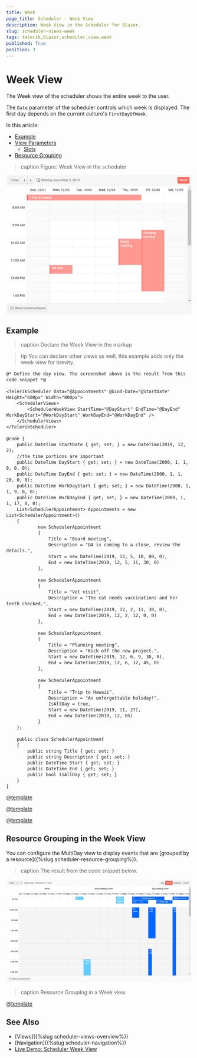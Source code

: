 ```yaml
---
title: Week
page_title: Scheduler - Week View
description: Week View in the Scheduler for Blazor.
slug: scheduler-views-week
tags: telerik,blazor,scheduler,view,week
published: True
position: 3
---
```


# Week View

The Week view of the scheduler shows the entire week to the user.

The `Date` parameter of the scheduler controls which week is displayed. The first day depends on the current culture's `FirstDayOfWeek`.

In this article:

* [Example](#example)
* [View Parameters](#view-parameters)
	* [Slots](#slots)
* [Resource Grouping](#resource-grouping)

>caption Figure: Week View in the scheduler

![](images/week-view-sample.png)

## Example

>caption Declare the Week View in the markup

>tip You can declare other views as well, this example adds only the week view for brevity.

````CSHTML
@* Define the day view. The screenshot above is the result from this code snippet *@

<TelerikScheduler Data="@Appointments" @bind-Date="@StartDate" Height="600px" Width="800px">
    <SchedulerViews>
        <SchedulerWeekView StartTime="@DayStart" EndTime="@DayEnd" WorkDayStart="@WorkDayStart" WorkDayEnd="@WorkDayEnd" />
    </SchedulerViews>
</TelerikScheduler>

@code {
    public DateTime StartDate { get; set; } = new DateTime(2019, 12, 2);
    //the time portions are important
    public DateTime DayStart { get; set; } = new DateTime(2000, 1, 1, 8, 0, 0);
    public DateTime DayEnd { get; set; } = new DateTime(2000, 1, 1, 20, 0, 0);
    public DateTime WorkDayStart { get; set; } = new DateTime(2000, 1, 1, 9, 0, 0);
    public DateTime WorkDayEnd { get; set; } = new DateTime(2000, 1, 1, 17, 0, 0);
    List<SchedulerAppointment> Appointments = new List<SchedulerAppointment>()
    {
            new SchedulerAppointment
            {
                Title = "Board meeting",
                Description = "Q4 is coming to a close, review the details.",
                Start = new DateTime(2019, 12, 5, 10, 00, 0),
                End = new DateTime(2019, 12, 5, 11, 30, 0)
            },

            new SchedulerAppointment
            {
                Title = "Vet visit",
                Description = "The cat needs vaccinations and her teeth checked.",
                Start = new DateTime(2019, 12, 2, 11, 30, 0),
                End = new DateTime(2019, 12, 2, 12, 0, 0)
            },

            new SchedulerAppointment
            {
                Title = "Planning meeting",
                Description = "Kick off the new project.",
                Start = new DateTime(2019, 12, 6, 9, 30, 0),
                End = new DateTime(2019, 12, 6, 12, 45, 0)
            },

            new SchedulerAppointment
            {
                Title = "Trip to Hawaii",
                Description = "An unforgettable holiday!",
                IsAllDay = true,
                Start = new DateTime(2019, 11, 27),
                End = new DateTime(2019, 12, 05)
            }
    };

    public class SchedulerAppointment
    {
        public string Title { get; set; }
        public string Description { get; set; }
        public DateTime Start { get; set; }
        public DateTime End { get; set; }
        public bool IsAllDay { get; set; }
    }
}
````


@[template](/_contentTemplates/scheduler/views.md#day-views-common-properties)

@[template](/_contentTemplates/scheduler/views.md#visible-times-tip)

@[template](/_contentTemplates/scheduler/views.md#day-slots-explanation)

## Resource Grouping in the Week View

You can configure the MultiDay view to display events that are [grouped by a resource]({%slug scheduler-resource-grouping%}).

>caption The result from the code snippet below.

![](images/scheduler-resource-grouping-week-view.png)

>caption Resource Grouping in a Week view.

@[template](/_contentTemplates/scheduler/views.md#resource-grouping-code-snippet-for-examples)

## See Also

  * [Views]({%slug scheduler-views-overview%})
  * [Navigation]({%slug scheduler-navigation%})
  * [Live Demo: Scheduler Week View](https://demos.telerik.com/blazor-ui/scheduler/week-view)
  
